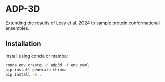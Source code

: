 # ADP-3D
Extending the results of Levy et al. 2024 to sample protein conformational ensembles.

## Installation
Install using conda or mamba:

```bash
conda env create -n adp3d -f env.yaml
pip install generate-chroma
pip install -e .
```